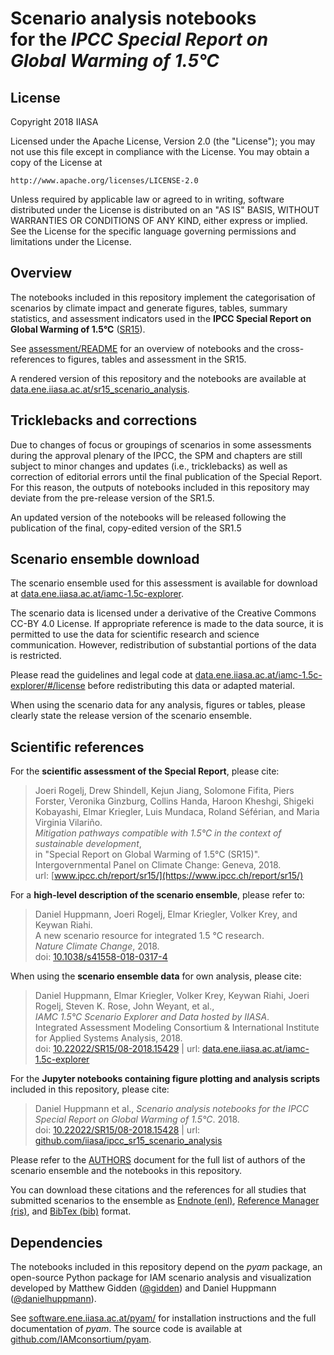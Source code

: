 # Scenario analysis notebooks <br />for the *IPCC Special Report on Global Warming of 1.5°C*

## License

Copyright 2018 IIASA

Licensed under the Apache License, Version 2.0 (the "License");
you may not use this file except in compliance with the License.
You may obtain a copy of the License at

    http://www.apache.org/licenses/LICENSE-2.0

Unless required by applicable law or agreed to in writing, software
distributed under the License is distributed on an "AS IS" BASIS,
WITHOUT WARRANTIES OR CONDITIONS OF ANY KIND, either express or implied.
See the License for the specific language governing permissions and
limitations under the License.

## Overview

The notebooks included in this repository implement the categorisation of
scenarios by climate impact and generate figures, tables, summary statistics,
and assessment indicators used in the **IPCC Special Report on Global Warming
of 1.5°C** ([SR15](http://www.ipcc.ch/report/sr15/)).

See [assessment/README](assessment/README.md) for an overview of notebooks
and the cross-references to figures, tables and assessment in the SR15.

A rendered version of this repository and the notebooks are available at
[data.ene.iiasa.ac.at/sr15_scenario_analysis](https://data.ene.iiasa.ac.at/sr15_scenario_analysis).

## Tricklebacks and corrections

Due to changes of focus or groupings of scenarios in some assessments
during the approval plenary of the IPCC, the SPM and chapters
are still subject to minor changes and updates (i.e., tricklebacks)
as well as correction of editorial errors until the final publication
of the Special Report. For this reason, the outputs of notebooks included in
this repository may deviate from the pre-release version of the SR1.5.

An updated version of the notebooks will be released following the
publication of the final, copy-edited version of the SR1.5

## Scenario ensemble download

The scenario ensemble used for this assessment is available for download
at [data.ene.iiasa.ac.at/iamc-1.5c-explorer](https://data.ene.iiasa.ac.at/iamc-1.5c-explorer).

The scenario data is licensed under a derivative of the Creative Commons CC-BY 4.0 License.
If appropriate reference is made to the data source, it is permitted to use
the data for scientific research and science communication.
However, redistribution of substantial portions of the data is restricted.

Please read the guidelines and legal code
at [data.ene.iiasa.ac.at/iamc-1.5c-explorer/#/license](https://data.ene.iiasa.ac.at/iamc-1.5c-explorer/#/license)
before redistributing this data or adapted material.

When using the scenario data for any analysis, figures or tables,
please clearly state the release version of the scenario ensemble.

## Scientific references

For the **scientific assessment of the Special Report**, please cite:
> Joeri Rogelj, Drew Shindell, Kejun Jiang,
> Solomone Fifita, Piers Forster, Veronika Ginzburg, Collins Handa,
> Haroon Kheshgi, Shigeki Kobayashi, Elmar Kriegler, Luis Mundaca,
> Roland Séférian, and Maria Virginia Vilariño.  
> *Mitigation pathways compatible with 1.5°C
> in the context of sustainable development*,  
> in "Special Report on Global Warming of 1.5°C (SR15)".
> Intergovernmental Panel on Climate Change: Geneva, 2018.  
> url: [www.ipcc.ch/report/sr15/](https://www.ipcc.ch/report/sr15/)

For a **high-level description of the scenario ensemble**, please refer to:
> Daniel Huppmann, Joeri Rogelj, Elmar Kriegler, Volker Krey, and Keywan Riahi.  
> A new scenario resource for integrated 1.5 °C research.  
> *Nature Climate Change*, 2018.  
> doi: [10.1038/s41558-018-0317-4](https://doi.org/10.1038/s41558-018-0317-4)

When using the **scenario ensemble data** for own analysis, please cite:
> Daniel Huppmann, Elmar Kriegler, Volker Krey, Keywan Riahi, Joeri Rogelj,
> Steven K. Rose, John Weyant, et al.,  
> *IAMC 1.5°C Scenario Explorer and Data hosted by IIASA*.  
> Integrated Assessment Modeling Consortium & International Institute for Applied Systems Analysis, 2018.  
> doi: [10.22022/SR15/08-2018.15429](https://doi.org/10.22022/SR15/08-2018.15429) |
> url: [data.ene.iiasa.ac.at/iamc-1.5c-explorer](https://data.ene.iiasa.ac.at/iamc-1.5c-explorer)

For the **Jupyter notebooks containing figure plotting and analysis scripts**
included in this repository, please cite:
> Daniel Huppmann et al.,
> *Scenario analysis notebooks for the IPCC Special Report on Global Warming of 1.5°C*. 2018.  
> doi: [10.22022/SR15/08-2018.15428](https://doi.org/10.22022/SR15/08-2018.15428) |
> url: [github.com/iiasa/ipcc_sr15_scenario_analysis](https://github.com/iiasa/ipcc_sr15_scenario_analysis)

Please refer to the [AUTHORS](AUTHORS.md) document for the full list of authors
of the scenario ensemble and the notebooks in this repository.

You can download these citations and the references
for all studies that submitted scenarios to the ensemble
as [Endnote (enl)](bibliography/iamc_1.5c_scenario_data.enl),
[Reference Manager (ris)](bibliography/iamc_1.5c_scenario_data.ris),
and [BibTex (bib)](bibliography/iamc_1.5c_scenario_data.bib) format.

## Dependencies

The notebooks included in this repository depend on the *pyam* package,
an open-source Python package for IAM scenario analysis and visualization
developed by Matthew Gidden ([@gidden](https://github.com/gidden))
and Daniel Huppmann ([@danielhuppmann](https://github.com/danielhuppmann/)).

See [software.ene.iiasa.ac.at/pyam/](https://software.ene.iiasa.ac.at/pyam/)
for installation instructions and the full documentation of *pyam*.
The source code is available at [github.com/IAMconsortium/pyam](https://github.com/IAMconsortium/pyam).

